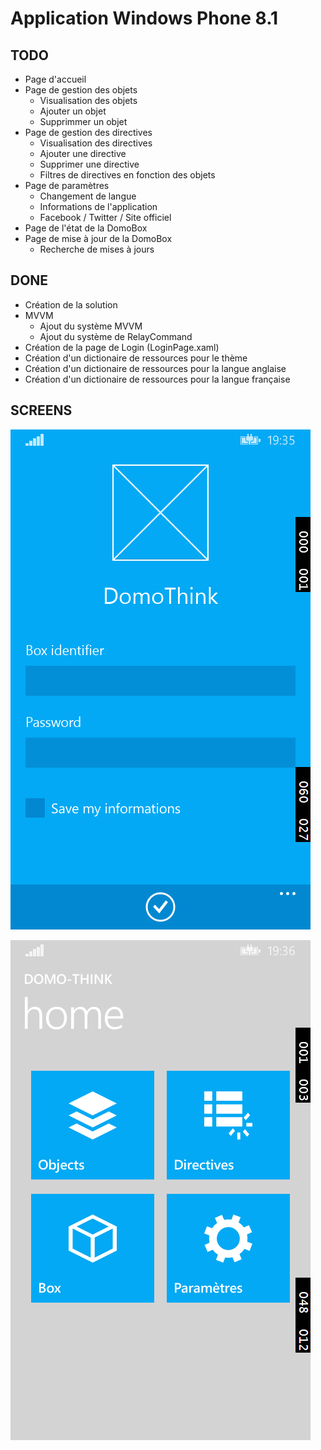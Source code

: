 Application Windows Phone 8.1
=======

## TODO ##

- Page d'accueil
- Page de gestion des objets
	- Visualisation des objets
	- Ajouter un objet
	- Supprimmer un objet
- Page de gestion des directives
	- Visualisation des directives
	- Ajouter une directive
	- Supprimer une directive
	- Filtres de directives en fonction des objets
- Page de paramètres
	- Changement de langue
	- Informations de l'application
	- Facebook / Twitter / Site officiel
- Page de l'état de la DomoBox
- Page de mise à jour de la DomoBox
	- Recherche de mises à jours


## DONE ##

- Création de la solution
- MVVM
	- Ajout du système MVVM
	- Ajout du système de RelayCommand
- Création de la page de Login (LoginPage.xaml)
- Création d'un dictionaire de ressources pour le thème
- Création d'un dictionaire de ressources pour la langue anglaise
- Création d'un dictionaire de ressources pour la langue française

## SCREENS ##

![alt tag](https://github.com/jsthibault/Domo-Think-EIP/blob/App-WindowsPhone/Screens/DomoThink_LoginPage.png)

![alt tag](https://github.com/jsthibault/Domo-Think-EIP/blob/App-WindowsPhone/Screens/DomoThink_HomePage.png)



